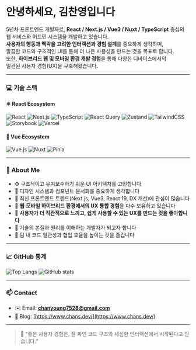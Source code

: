 # 안녕하세요, 김찬영입니다

5년차 프론트엔드 개발자로, **React / Next.js / Vue3 / Nuxt / TypeScript** 중심의  
웹 서비스와 어드민 시스템을 개발하고 있습니다.  
**사용자의 행동과 맥락을 고려한 인터랙션과 경험 설계**를 중요하게 생각하며,  
깔끔한 코드와 구조적인 UI를 통해 더 나은 사용성을 만드는 것을 목표로 합니다.  
또한, **하이브리드 웹 및 모바일 환경 개발 경험**을 통해 다양한 디바이스에서의  
일관된 사용자 경험(UX)을 구축해왔습니다.

---

### 💻 기술 스택

#### ⚛️ React Ecosystem
![React](https://img.shields.io/badge/React-20232A?logo=react&logoColor=61DAFB)
![Next.js](https://img.shields.io/badge/Next.js-000000?logo=next.js&logoColor=white)
![TypeScript](https://img.shields.io/badge/TypeScript-3178C6?logo=typescript&logoColor=white)
![React Query](https://img.shields.io/badge/React%20Query-FF4154?logo=reactquery&logoColor=white)
![Zustand](https://img.shields.io/badge/Zustand-764ABC?logo=redux&logoColor=white)
![TailwindCSS](https://img.shields.io/badge/TailwindCSS-06B6D4?logo=tailwindcss&logoColor=white)
![Storybook](https://img.shields.io/badge/Storybook-FF4785?logo=storybook&logoColor=white)
![Vercel](https://img.shields.io/badge/Vercel-000000?logo=vercel&logoColor=white)

#### 🧩 Vue Ecosystem
![Vue.js](https://img.shields.io/badge/Vue.js-35495E?logo=vue.js&logoColor=4FC08D)
![Nuxt](https://img.shields.io/badge/Nuxt-00DC82?logo=nuxt.js&logoColor=white)
![Pinia](https://img.shields.io/badge/Pinia-F9DC5C?logo=vue.js&logoColor=35495E)

---

### 🧭 About Me

- ⚙️ 구조적이고 유지보수하기 쉬운 UI 아키텍처를 고민합니다  
- 🎨 디자인 시스템과 컴포넌트 문서화를 중요하게 생각합니다  
- 🚀 최신 프론트엔드 트렌드(Next.js, Vue3, React 19, DX 개선)에 관심이 많습니다  
- 📱 **웹·모바일 하이브리드 환경에서의 UX 통합 경험**을 다수 보유하고 있습니다  
- 💬 **사용자가 더 직관적으로 느끼고, 쉽게 사용할 수 있는 UX를 만드는 것을 좋아합니다**  
- 🧠 기술의 본질과 원리를 이해하는 개발자가 되고자 합니다  
- 💬 팀 내 코드 일관성과 협업 효율을 높이는 것을 즐깁니다

---

### 📈 GitHub 통계

![Top Langs](https://github-readme-stats.vercel.app/api/top-langs/?username=chanyoung7528&layout=compact&theme=react)
![GitHub stats](https://github-readme-stats.vercel.app/api?username=chanyoung7528&show_icons=true&theme=react)

---

### 📫 Contact

- ✉️ Email: **chanyoung7528@gmail.com**  
- 💼 Blog: [https://www.chans.dev/](https://www.chans.dev/)

---

> 💬 “좋은 사용자 경험은, 잘 짜인 코드 구조와 세심한 인터랙션에서 시작된다고 믿습니다.”
